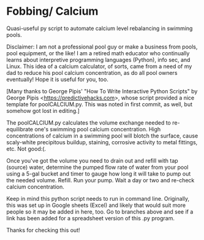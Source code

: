 # Fobbing/ Calcium
Quasi-useful py script to automate calcium level rebalancing in swimming pools.

Disclaimer: I am not a professional pool guy or make a business from pools, pool equipment, or the like! I am a retired math educator who continually learns about interpretive programming languages (Python), info sec, and Linux. This idea of a calcium calculator, of sorts, came from a need of my dad to reduce his pool calcium concentration, as do all pool owners eventually! Hope it is useful for you, too.

[Many thanks to George Pipis' "How To Write Interactive Python Scripts" by George Pipis <<https://predictivehacks.com>>, whose script provided a nice template for poolCALCIUM.py. This was noted in first commit, as well, but somehow got lost in editing.]

The poolCALCIUM.py calculates the volume exchange needed to re-equilibrate one's swimming pool calcium concentration. High concentrations of calcium in a swimming pool will blotch the surface, cause scaly-white precipitous buildup, staining, corrosive activity to metal fittings, etc. Not good:(.

Once you've got the volume you need to drain out and refill with tap (source) water, determine the pumped flow rate of water from your pool using a 5-gal bucket and timer to gauge how long it will take to pump out the needed volume. Refill. Run your pump. Wait a day or two and re-check calcium concentration.

Keep in mind this python script needs to run in command line. Originally, this was set up in Google sheets (Excel) and likely that would suit more people so it may be added in here, too. Go to branches above and see if a link has been added for a spreadsheet version of this .py program.

Thanks for checking this out!
